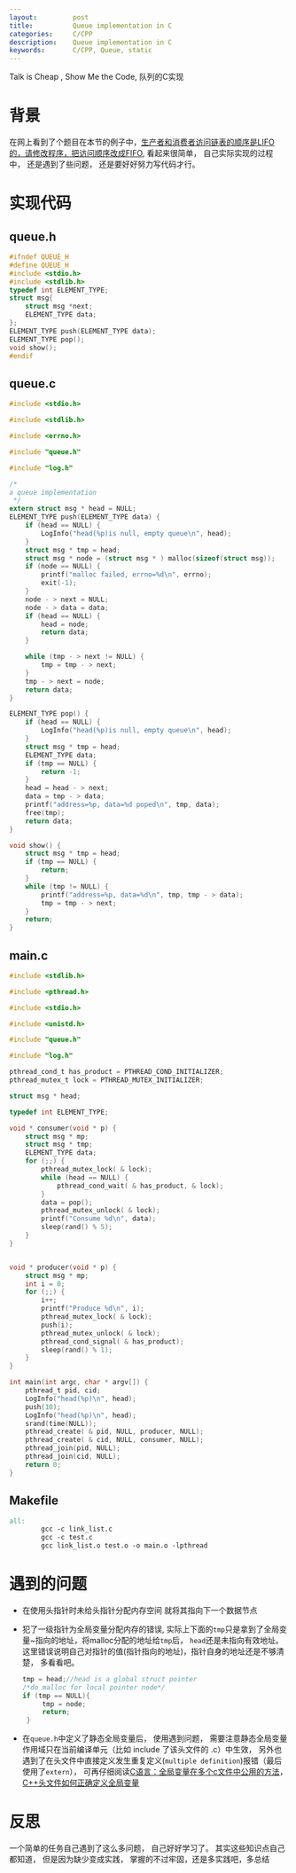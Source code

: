 ```yaml
---
layout:     	post
title:      	Queue implementation in C
categories: 	C/CPP
description:   	Queue implementation in C
keywords: 		C/CPP, Queue, static
---
```

Talk is Cheap , Show Me the Code, 队列的C实现

# 背景

在网上看到了个题目在本节的例子中，[生产者和消费者访问链表的顺序是LIFO的，请修改程序，把访问顺序改成FIFO](https://www.kancloud.cn/wizardforcel/linux-c-book/ch35s04.html), 看起来很简单， 自己实际实现的过程中， 还是遇到了些问题， 还是要好好努力写代码才行。

# 实现代码

## queue.h

```c
#ifndef QUEUE_H
#define QUEUE_H
#include <stdio.h>
#include <stdlib.h>
typedef int ELEMENT_TYPE;
struct msg{
    struct msg *next;
    ELEMENT_TYPE data;
};
ELEMENT_TYPE push(ELEMENT_TYPE data);
ELEMENT_TYPE pop();
void show();
#endif
```

## queue.c

```c
#include <stdio.h>

#include <stdlib.h>

#include <errno.h>

#include "queue.h"

#include "log.h"

/*
a queue implementation
 */
extern struct msg * head = NULL;
ELEMENT_TYPE push(ELEMENT_TYPE data) {
    if (head == NULL) {
        LogInfo("head(%p)is null, empty queue\n", head);
    }
    struct msg * tmp = head;
    struct msg * node = (struct msg * ) malloc(sizeof(struct msg));
    if (node == NULL) {
        printf("malloc failed, errno=%d\n", errno);
        exit(-1);
    }
    node - > next = NULL;
    node - > data = data;
    if (head == NULL) {
        head = node;
        return data;
    }

    while (tmp - > next != NULL) {
        tmp = tmp - > next;
    }
    tmp - > next = node;
    return data;
}

ELEMENT_TYPE pop() {
    if (head == NULL) {
        LogInfo("head(%p)is null, empty queue\n", head);
    }
    struct msg * tmp = head;
    ELEMENT_TYPE data;
    if (tmp == NULL) {
        return -1;
    }
    head = head - > next;
    data = tmp - > data;
    printf("address=%p, data=%d poped\n", tmp, data);
    free(tmp);
    return data;
}

void show() {
    struct msg * tmp = head;
    if (tmp == NULL) {
        return;
    }
    while (tmp != NULL) {
        printf("address=%p, data=%d\n", tmp, tmp - > data);
        tmp = tmp - > next;
    }
    return;
}

```

## main.c

```c
#include <stdlib.h>

#include <pthread.h>

#include <stdio.h>

#include <unistd.h>

#include "queue.h"

#include "log.h"

pthread_cond_t has_product = PTHREAD_COND_INITIALIZER;
pthread_mutex_t lock = PTHREAD_MUTEX_INITIALIZER;

struct msg * head;

typedef int ELEMENT_TYPE;

void * consumer(void * p) {
    struct msg * mp;
    struct msg * tmp;
    ELEMENT_TYPE data;
    for (;;) {
        pthread_mutex_lock( & lock);
        while (head == NULL) {
            pthread_cond_wait( & has_product, & lock);
        }
        data = pop();
        pthread_mutex_unlock( & lock);
        printf("Consume %d\n", data);
        sleep(rand() % 5);
    }
}


void * producer(void * p) {
    struct msg * mp;
    int i = 0;
    for (;;) {
        i++;
        printf("Produce %d\n", i);
        pthread_mutex_lock( & lock);
        push(i);
        pthread_mutex_unlock( & lock);
        pthread_cond_signal( & has_product);
        sleep(rand() % 1);
    }
}

int main(int argc, char * argv[]) {
    pthread_t pid, cid;
    LogInfo("head(%p)\n", head);
    push(10);
    LogInfo("head(%p)\n", head);
    srand(time(NULL));
    pthread_create( & pid, NULL, producer, NULL);
    pthread_create( & cid, NULL, consumer, NULL);
    pthread_join(pid, NULL);
    pthread_join(cid, NULL);
    return 0;
}

```

## Makefile

```makefile
all:
        gcc -c link_list.c
        gcc -c test.c
        gcc link_list.o test.o -o main.o -lpthread
```

# 遇到的问题

- 在使用头指针时未给头指针分配内存空间 就将其指向下一个数据节点
- 犯了一级指针为全局变量分配内存的错误, 实际上下面的`tmp`只是拿到了全局变量~指向的地址，将malloc分配的地址给`tmp`后， `head`还是未指向有效地址。这里错误说明自己对指针的值(指针指向的地址)，指针自身的地址还是不够清楚， 多看看吧。

    ```c
    tmp = head;//head is a global struct pointer 
    /*do malloc for local pointer node*/
    if (tmp == NULL){
         tmp = node;
         return;
     }
    ```

- 在`queue.h`中定义了静态全局变量后， 使用遇到问题， 需要注意静态全局变量作用域只在当前编译单元（比如 include 了该头文件的 .c）中生效， 另外也遇到了在头文件中直接定义发生重复定义(`multiple definition`)报错（最后使用了`extern`）， 可再仔细阅读[C语言：全局变量在多个c文件中公用的方法](https://www.cnblogs.com/wangh0802PositiveANDupward/archive/2012/08/06/2624827.html)， [C++头文件如何正确定义全局变量](https://norcy.github.io/wiki/C++/C++头文件如何正确定义全局变量/)

# 反思

一个简单的任务自己遇到了这么多问题， 自己好好学习了。 其实这些知识点自己都知道， 但是因为缺少变成实践， 掌握的不过牢固，还是多实践吧，多总结 